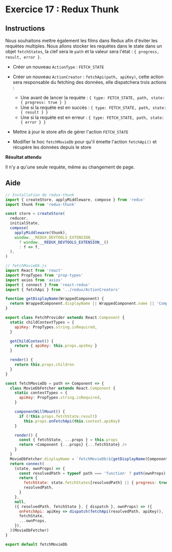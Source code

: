 # Exercice 17 : Redux Thunk

## Instructions

Nous souhaitons mettre également les films dans Redux afin d'éviter les requètes multiples. Nous allons stocker les requètes dans le state dans un objet `fetchStates`, la clef sera le `path` et la valeur sera l'état : `{ progress, result, error }`.

* Créer un nouveau `ActionType` : `FETCH_STATE`
* Créer un nouveau `ActionCreator` : `fetchApi(path, apiKey)`, cette action sera responsable du fetching des données, elle dispatchera trois actions :

  * Une avant de lancer la requète : `{ type: FETCH_STATE, path, state: { progress: true } }`
  * Une si la requète est en succès : `{ type: FETCH_STATE, path, state: { result } }`
  * Une si la requète est en erreur : `{ type: FETCH_STATE, path, state: { error } }`

* Mettre à jour le store afin de gérer l'action `FETCH_STATE`
* Modifier le hoc `fetchMovieDb` pour qu'il émette l'action `fetchApi()` et récupère les données depuis le store

**Résultat attendu**

Il n'y a qu'une seule requète, même au changement de page.

## Aide

```js
// Installation de redux-thunk
import { createStore, applyMiddleware, compose } from 'redux'
import thunk from 'redux-thunk'

const store = createStore(
  reducer,
  initialState,
  compose(
    applyMiddleware(thunk),
    window.__REDUX_DEVTOOLS_EXTENSION__
      ? window.__REDUX_DEVTOOLS_EXTENSION__()
      : f => f,
  ),
)
```

```js
// fetchMovieDb.js
import React from 'react'
import PropTypes from 'prop-types'
import axios from 'axios'
import { connect } from 'react-redux'
import { fetchApi } from '../redux/ActionCreators'

function getDisplayName(WrappedComponent) {
  return WrappedComponent.displayName || WrappedComponent.name || 'Component'
}

export class FetchProvider extends React.Component {
  static childContextTypes = {
    apiKey: PropTypes.string.isRequired,
  }

  getChildContext() {
    return { apiKey: this.props.apiKey }
  }

  render() {
    return this.props.children
  }
}

const fetchMovieDb = path => Component => {
  class MovieDbFetcher extends React.Component {
    static contextTypes = {
      apiKey: PropTypes.string.isRequired,
    }

    componentWillMount() {
      if (!this.props.fetchState.result)
        this.props.onFetchApi(this.context.apiKey)
    }

    render() {
      const { fetchState, ...props } = this.props
      return <Component {...props} {...fetchState} />
    }
  }
  MovieDbFetcher.displayName = `fetchMovieDb(${getDisplayName(Component)})`
  return connect(
    (state, ownProps) => {
      const resolvedPath = typeof path === 'function' ? path(ownProps) : path
      return {
        fetchState: state.fetchStates[resolvedPath] || { progress: true },
        resolvedPath,
      }
    },
    null,
    ({ resolvedPath, fetchState }, { dispatch }, ownProps) => ({
      onFetchApi: apiKey => dispatch(fetchApi(resolvedPath, apiKey)),
      fetchState,
      ...ownProps,
    }),
  )(MovieDbFetcher)
}

export default fetchMovieDb
```
